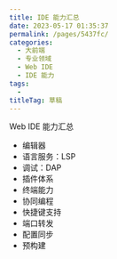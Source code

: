 ```yaml
---
title: IDE 能力汇总
date: 2023-05-17 01:35:37
permalink: /pages/5437fc/
categories: 
  - 大前端
  - 专业领域
  - Web IDE
  - IDE 能力
tags: 
  - 
titleTag: 草稿
---
```

Web IDE 能力汇总

- 编辑器
- 语言服务：LSP
- 调试：DAP
- 插件体系
- 终端能力
- 协同编程
- 快捷键支持
- 端口转发
- 配置同步
- 预构建
